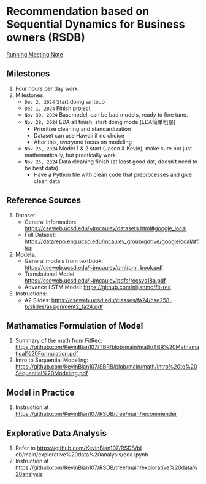 # Recommendation based on Sequential Dynamics for Business owners (RSDB)

[Running Meeting Note](https://docs.google.com/document/d/1wip-kDJHyLVldHFIrES-p2NLOI2Qk7_ww8qfhiIvoc4/edit?usp=sharing)

## Milestones
1. Four hours per day work:
2. Milestones:
    - `Dec 2, 2024` Start doing writeup
    - `Dec 1, 2024` Finish project
    - `Nov 30, 2024` Basemodel, can be bad models, ready to fine tune.
    - `Nov 28, 2024` EDA all finish, start doing model(EDA简单粗暴)
        - Prioritize cleaning and standardization
        - Dataset can use Hawaii if no choice
        - After this, everyone focus on modeling
    - `Nov 26, 2024` Model 1 & 2 start (Jason & Kevin), make sure not just mathematically, but practically work.
    - `Nov 25, 2024` Data cleaning finish (at least good dat, doesn’t need to be best data)
        - Have a Python file with clean code that preprocesses and give clean data

## Reference Sources
1. Dataset:
    - General Information: https://cseweb.ucsd.edu/~jmcauley/datasets.html#google_local
    - Full Dataset: https://datarepo.eng.ucsd.edu/mcauley_group/gdrive/googlelocal/#files
2. Models:
    - General models from textbook: https://cseweb.ucsd.edu/~jmcauley/pml/pml_book.pdf
    - Translational Model: https://cseweb.ucsd.edu/~jmcauley/pdfs/recsys18a.pdf
    - Advance LSTM Model: https://github.com/nijianmo/fit-rec
3. Instructions:
    - A2 Slides: https://cseweb.ucsd.edu/classes/fa24/cse258-b/slides/assignment2_fa24.pdf

## Mathamatics Formulation of Model
1. Summary of the math from FitRec: https://github.com/KevinBian107/TBR/blob/main/math/TBR%20Mathamatical%20Formulation.pdf
2. Intro to Sequential Modeling: https://github.com/KevinBian107/SBRB/blob/main/math/Intro%20to%20Sequential%20Modeling.pdf

## Model in Practice
1. Instruction at https://github.com/KevinBian107/RSDB/tree/main/recommender

## Explorative Data Analysis
1. Refer to https://github.com/KevinBian107/RSDB/bl ob/main/explorative%20data%20analysis/eda.ipynb
2. Instruction at https://github.com/KevinBian107/RSDB/tree/main/explorative%20data%20analysis

